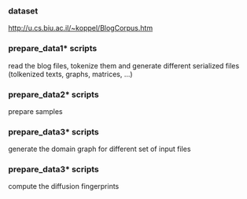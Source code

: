 ### dataset

http://u.cs.biu.ac.il/~koppel/BlogCorpus.htm

### prepare_data1* scripts

read the blog files, tokenize them and generate different serialized files (tolkenized texts, graphs, matrices, ...)
 
### prepare_data2* scripts

prepare samples   

### prepare_data3* scripts

generate the domain graph for different set of input files 

### prepare_data3* scripts
 
compute the diffusion fingerprints

